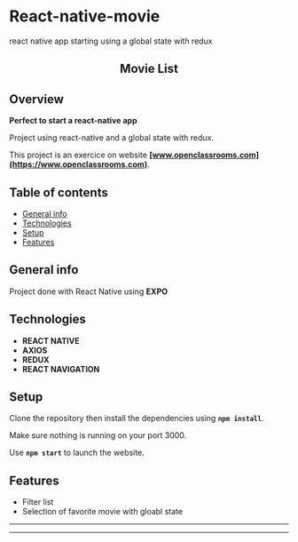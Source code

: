 # React-native-movie
react native app starting using a global state with redux

<h2 align="center">
	Movie List
</h2>

## Overview

**Perfect to start a react-native app**

Project using react-native and a global state with redux.

This project is an exercice on website **[www.openclassrooms.com](https://www.openclassrooms.com)**.

## Table of contents

- [General info](#general-info)
- [Technologies](#technologies)
- [Setup](#setup)
- [Features](#features)

## General info

Project done with React Native using **EXPO**

## Technologies

- **REACT NATIVE**
- **AXIOS**
- **REDUX**
- **REACT NAVIGATION**

## Setup

Clone the repository then install the dependencies using **`npm install`**.

Make sure nothing is running on your port 3000.

Use **`npm start`** to launch the website.

## Features

- Filter list
- Selection of favorite movie with gloabl state

---

---
